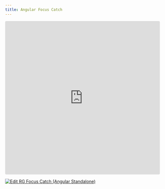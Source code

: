 ```yaml
---
title: Angular Focus Catch
---
```


<ClientOnly>
<iframe src="https://codesandbox.io/embed/3rmdt3?view=preview"
     style="width:100%; height: 500px; border:0; border-radius: 4px; overflow:hidden;"
     title="RG Focus Catch (Angular Standalone) "
     allow="accelerometer; ambient-light-sensor; camera; encrypted-media; geolocation; gyroscope; hid; microphone; midi; payment; usb; vr; xr-spatial-tracking"
     sandbox="allow-forms allow-modals allow-popups allow-presentation allow-same-origin allow-scripts"
   ></iframe>
</ClientOnly>

[![Edit RG Focus Catch (Angular Standalone) ](https://codesandbox.io/static/img/play-codesandbox.svg)](https://codesandbox.io/p/sandbox/rg-focus-catch-angular-standalone-3rmdt3)
